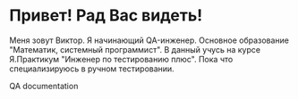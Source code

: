 # Привет! Рад Вас видеть!

Меня зовут Виктор. Я начинающий QA-инженер.
Основное образование "Математик, системный программист". В данный учусь на курсе Я.Практикум "Инженер по тестированию плюс". Пока что специализируюсь в ручном тестировании.

QA documentation

